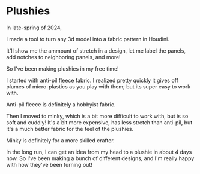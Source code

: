 # Plushies

In late-spring of 2024,
      
   I made a tool to turn any 3d model into a fabric pattern in Houdini.
      
   It'll show me the ammount of stretch in a design, let me label the panels, add notches to neighboring panels, and more!

So I've been making plushies in my free time!

   I started with anti-pil fleece fabric. I realized pretty quickly it gives off plumes of micro-plastics as you play with them; but its super easy to work with.
      
Anti-pil fleece is definitely a hobbyist fabric.

   Then I moved to minky, which is a bit more difficult to work with, but is so soft and cuddly!  It's a bit more expensive, has less stretch than anti-pil, but it's a much better fabric for the feel of the plushies.
      
Minky is definitely for a more skilled crafter.

   In the long run, I can get an idea from my head to a plushie in about 4 days now.  So I've been making a bunch of different designs, and I'm really happy with how they've been turning out!